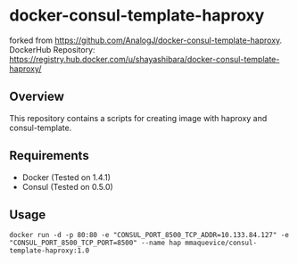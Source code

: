 docker-consul-template-haproxy
==============================

forked from https://github.com/AnalogJ/docker-consul-template-haproxy.
DockerHub Repository: https://registry.hub.docker.com/u/shayashibara/docker-consul-template-haproxy/

## Overview

This repository contains a scripts for creating image with haproxy and consul-template.

## Requirements

- Docker (Tested on 1.4.1)
- Consul (Tested on 0.5.0)

## Usage

```
docker run -d -p 80:80 -e "CONSUL_PORT_8500_TCP_ADDR=10.133.84.127" -e "CONSUL_PORT_8500_TCP_PORT=8500" --name hap mmaquevice/consul-template-haproxy:1.0
```
